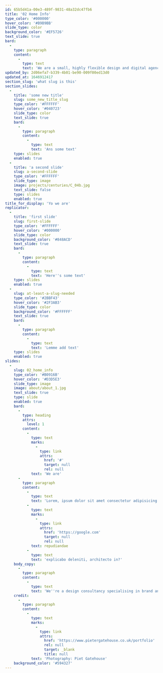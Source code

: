 ```yaml
---
id: 65b5d41a-00e3-489f-9831-48a32dc47fb6
title: '02 Home Info'
type_color: '#000000'
hover_color: '#B9B9BB'
slide_type: color
background_color: '#EF5726'
text_slide: true
bard:
  -
    type: paragraph
    content:
      -
        type: text
        text: 'We are a small, highly flexible design and digital agency with offices in and . Established for over 20 years, the focus of our work is the creation of considered, crafted brand identities and beautiful bespoke content managed websites.'
updated_by: 2d06efa7-b339-4b01-be90-009f00ed13d0
updated_at: 1646912417
section_slug: 'what slug is this'
section_slides:
  -
    title: 'some new title'
    slug: some_new_title_slug
    type_color: '#FFFFFF'
    hover_color: '#040723'
    slide_type: color
    text_slide: true
    bard:
      -
        type: paragraph
        content:
          -
            type: text
            text: 'Ans some text'
    type: slides
    enabled: true
  -
    title: 'a second slide'
    slug: a-second-slide
    type_color: '#FFFFFF'
    slide_type: image
    image: projects/centuries/C_04b.jpg
    text_slide: false
    type: slides
    enabled: true
title_for_display: 'Yo we are'
replicator:
  -
    title: 'first slide'
    slug: first-slide
    type_color: '#FFFFFF'
    hover_color: '#000000'
    slide_type: color
    background_color: '#848ACD'
    text_slide: true
    bard:
      -
        type: paragraph
        content:
          -
            type: text
            text: 'Here''s some text'
    type: slides
    enabled: true
  -
    slug: at-least-a-slug-needed
    type_color: '#2BBF43'
    hover_color: '#2F3AB3'
    slide_type: color
    background_color: '#FFFFFF'
    text_slide: true
    bard:
      -
        type: paragraph
        content:
          -
            type: text
            text: 'Lemme add text'
    type: slides
    enabled: true
slides:
  -
    slug: 02_home_info
    type_color: '#B0916B'
    hover_color: '#D3D5E3'
    slide_type: image
    image: about/about_1.jpg
    text_slide: true
    type: slide
    enabled: true
    bard:
      -
        type: heading
        attrs:
          level: 1
        content:
          -
            type: text
            marks:
              -
                type: link
                attrs:
                  href: '#'
                  target: null
                  rel: null
            text: 'We are'
      -
        type: paragraph
        content:
          -
            type: text
            text: 'Lorem, ipsum dolor sit amet consectetur adipisicing elit. Earum quia ea ipsum, impedit nesciunt quibusdam vel enim tempora odio. Animi ex sapiente quidem. Exercitationem eligendi'
          -
            type: text
            marks:
              -
                type: link
                attrs:
                  href: 'https://google.com'
                  target: null
                  rel: null
            text: repudiandae
          -
            type: text
            text: 'explicabo deleniti, architecto in?'
    body_copy:
      -
        type: paragraph
        content:
          -
            type: text
            text: 'We''re a design consultancy specialising in brand and digital. The focus of our work is the creation of beautiful bespoke content managed websites and considered, crafted brand identities.'
    credit:
      -
        type: paragraph
        content:
          -
            type: text
            marks:
              -
                type: link
                attrs:
                  href: 'https://www.pietergatehouse.co.uk/portfolio'
                  rel: null
                  target: _blank
                  title: null
            text: 'Photography: Piet Gatehouse'
    background_color: '#594327'
---
```

